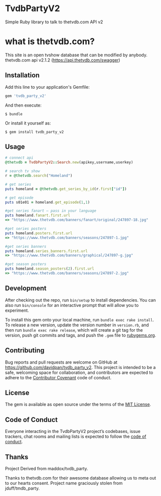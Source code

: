 # TvdbPartyV2

Simple Ruby library to talk to thetvdb.com API v2

# what is thetvdb.com?

This site is an open tvshow database that can be modified by anybody.
thetvdb.com api v2.1.2 (https://api.thetvdb.com/swagger)

## Installation

Add this line to your application's Gemfile:

```ruby
gem 'tvdb_party_v2'
```

And then execute:

    $ bundle

Or install it yourself as:

    $ gem install tvdb_party_v2

## Usage


```ruby
# connect api
@thetvdb = TvdbPartyV2::Search.new(apikey,username,userkey)

# search tv show
r = @thetvdb.search("Homeland")

# get series
puts homeland = @thetvdb.get_series_by_id(r.first["id"])

# get episode
puts s01e01 = homeland.get_episode(1,1)

#get series fanart – pass in your language
puts homeland.fanart.first.url
=> "https://www.thetvdb.com/banners/fanart/original/247897-18.jpg"

#get series posters
puts homeland.posters.first.url
=> "https://www.thetvdb.com/banners/seasons/247897-1.jpg"

#get series banners
puts homeland.series_banners.first.url
=> "https://www.thetvdb.com/banners/graphical/247897-g.jpg"

#get season posters
puts homeland.season_posters(2).first.url
=> "https://www.thetvdb.com/banners/seasons/247897-2.jpg"

```

## Development

After checking out the repo, run `bin/setup` to install dependencies. You can also run `bin/console` for an interactive prompt that will allow you to experiment.

To install this gem onto your local machine, run `bundle exec rake install`. To release a new version, update the version number in `version.rb`, and then run `bundle exec rake release`, which will create a git tag for the version, push git commits and tags, and push the `.gem` file to [rubygems.org](https://rubygems.org).

## Contributing

Bug reports and pull requests are welcome on GitHub at https://github.com/davidpan/tvdb_party_v2. This project is intended to be a safe, welcoming space for collaboration, and contributors are expected to adhere to the [Contributor Covenant](http://contributor-covenant.org) code of conduct.

## License

The gem is available as open source under the terms of the [MIT License](https://opensource.org/licenses/MIT).

## Code of Conduct

Everyone interacting in the TvdbPartyV2 project’s codebases, issue trackers, chat rooms and mailing lists is expected to follow the [code of conduct](https://github.com/[USERNAME]/tvdb_party_v2/blob/master/CODE_OF_CONDUCT.md).

## Thanks

Project Derived from maddox/tvdb_party.

Thanks to thetvdb.com for their awesome database allowing us to meta out to our hearts consent.
Project name graciously stolen from jduff/tmdb_party.
